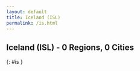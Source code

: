 ```yaml
---
layout: default
title: Iceland (ISL)
permalink: /is.html
---
```



## Iceland (ISL) - 0 Regions, 0 Cities
{: #is }






 
